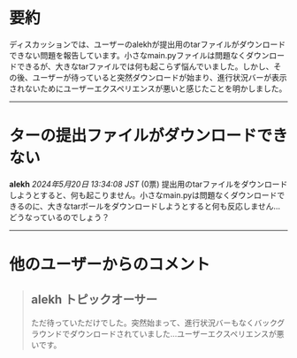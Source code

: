 # 要約 
ディスカッションでは、ユーザーのalekhが提出用のtarファイルがダウンロードできない問題を報告しています。小さなmain.pyファイルは問題なくダウンロードできるが、大きなtarファイルでは何も起こらず悩んでいました。しかし、その後、ユーザーが待っていると突然ダウンロードが始まり、進行状況バーが表示されないためにユーザーエクスペリエンスが悪いと感じたことを明かしました。

---
# ターの提出ファイルがダウンロードできない
**alekh** *2024年5月20日 13:34:08 JST* (0票)
提出用のtarファイルをダウンロードしようとすると、何も起こりません。小さなmain.pyは問題なくダウンロードできるのに、大きなtarボールをダウンロードしようとすると何も反応しません…どうなっているのでしょう？

---
 # 他のユーザーからのコメント
> ## alekh トピックオーサー
> 
> ただ待っていただけでした。突然始まって、進行状況バーもなくバックグラウンドでダウンロードされていました…ユーザーエクスペリエンスが悪いです。
> 
> 
